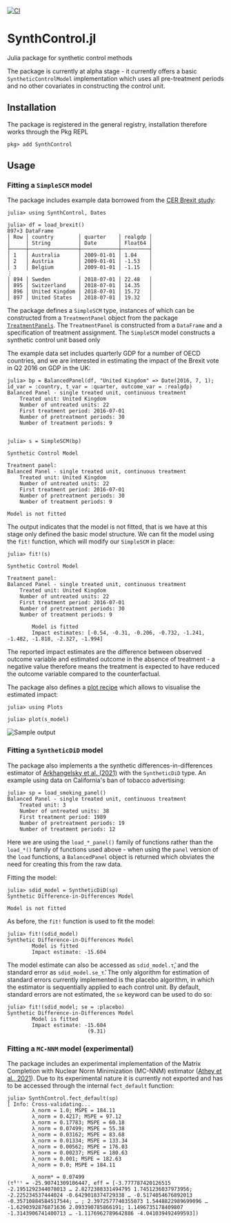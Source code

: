 [![CI](https://github.com/nilshg/SynthControl.jl/actions/workflows/ci.yml/badge.svg)](https://github.com/nilshg/SynthControl.jl/actions/workflows/ci.yml)

# SynthControl.jl
Julia package for synthetic control methods

The package is currently at alpha stage - it currently offers a basic `SyntheticControlModel`
implementation which uses all pre-treatment periods and no other covariates in constructing the
control unit. 

## Installation

The package is registered in the general registry, installation therefore works through the Pkg REPL

```
pkg> add SynthControl
```

## Usage

### Fitting a `SimpleSCM` model

The package includes example data borrowed from the [CER Brexit study](
  https://www.cer.eu/insights/cost-brexit-june-2018):

```
julia> using SynthControl, Dates

julia> df = load_brexit()
897×3 DataFrame
│ Row │ country        │ quarter    │ realgdp │
│     │ String         │ Date       │ Float64 │
├─────┼────────────────┼────────────┼─────────┤
│ 1   │ Australia      │ 2009-01-01 │ 1.04    │
│ 2   │ Austria        │ 2009-01-01 │ -1.53   │
│ 3   │ Belgium        │ 2009-01-01 │ -1.15   │
⋮
│ 894 │ Sweden         │ 2018-07-01 │ 22.48   │
│ 895 │ Switzerland    │ 2018-07-01 │ 14.35   │
│ 896 │ United Kingdom │ 2018-07-01 │ 15.72   │
│ 897 │ United States  │ 2018-07-01 │ 19.32   │
```

The package defines a `SimpleSCM` type, instances of which can be constructed from a
`TreatmentPanel` object from the package
[`TreatmentPanels`](https://github.com/nilshg/TreatmentPanels.jl). The `TreatmentPanel` is
constructed from a `DataFrame` and a specification of treatment assignment. The `SimpleSCM` model
constructs a synthetic control unit based only 

The example data set includes quarterly GDP for a number of OECD countries, and
we are interested in estimating the impact of the Brexit vote in Q2 2016 on GDP
in the UK:

```
julia> bp = BalancedPanel(df, "United Kingdom" => Date(2016, 7, 1); id_var = :country, t_var = :quarter, outcome_var = :realgdp)
Balanced Panel - single treated unit, continuous treatment
    Treated unit: United Kingdom
    Number of untreated units: 22
    First treatment period: 2016-07-01
    Number of pretreatment periods: 30
    Number of treatment periods: 9


julia> s = SimpleSCM(bp)

Synthetic Control Model

Treatment panel:
Balanced Panel - single treated unit, continuous treatment
    Treated unit: United Kingdom
    Number of untreated units: 22
    First treatment period: 2016-07-01
    Number of pretreatment periods: 30
    Number of treatment periods: 9

Model is not fitted
```

The output indicates that the model is not fitted, that is we have at this stage
only defined the basic model structure. We can fit the model using the `fit!`
function, which will modify our `SimpleSCM` in place:

```
julia> fit!(s)

Synthetic Control Model

Treatment panel:
Balanced Panel - single treated unit, continuous treatment
    Treated unit: United Kingdom
    Number of untreated units: 22
    First treatment period: 2016-07-01
    Number of pretreatment periods: 30
    Number of treatment periods: 9

        Model is fitted
        Impact estimates: [-0.54, -0.31, -0.206, -0.732, -1.241, -1.482, -1.818, -2.327, -1.994]
```

The reported impact estimates are the difference between observed outcome variable
and estimated outcome in the absence of treatment - a negative value therefore means
the treatment is expected to have reduced the outcome variable compared to the
counterfactual.

The package also defines a [plot recipe](https://github.com/JuliaPlots/RecipesBase.jl)
which allows to visualise the estimated impact:

```
julia> using Plots

julia> plot(s_model)
```
![Sample output](synthcontrol.png)

### Fitting a `SyntheticDiD` model

The package also implements a the synthetic differences-in-differences estimator of [Arkhangelsky et
al. (2021)](https://www.aeaweb.org/articles?id=10.1257/aer.20190159) with the `SyntheticDiD` type.
An example using data on California's ban of tobacco advertising:

```
julia> sp = load_smoking_panel()
Balanced Panel - single treated unit, continuous treatment
    Treated unit: 3
    Number of untreated units: 38
    First treatment period: 1989
    Number of pretreatment periods: 19
    Number of treatment periods: 12
```

Here we are using the `load_*_panel()` family of functions rather than the `load_*()` family of
functions used above - when using the `panel` version of the `load` functions, a `BalancedPanel`
object is returned which obviates the need for creating this from the raw data. 

Fitting the model:

```
julia> sdid_model = SyntheticDiD(sp)
Synthetic Difference-in-Differences Model

Model is not fitted
```

As before, the `fit!` function is used to fit the model:

```
julia> fit!(sdid_model)
Synthetic Difference-in-Differences Model
        Model is fitted
        Impact estimate: -15.604
```

The model estimate can also be accessed as `sdid_model.τ̂`, and the standard error as
`sdid_model.se_τ̂`. The only algorithm for estimation of standard errors currently implemented is
the placebo algorithm, in which the estimator is sequentially applied to each control unit. By
default, standard errors are not estimated, the `se` keyword can be used to do so:

```
julia> fit!(sdid_model; se = :placebo)
Synthetic Difference-in-Differences Model
        Model is fitted
        Impact estimate: -15.604
                          (9.31)
```

### Fitting a `MC-NNM` model (experimental)

The package includes an experimental implementation of the Matrix Completion with Nuclear Norm
Minimization (MC-NNM) estimator ([Athey et al.,
2021](https://www.tandfonline.com/doi/full/10.1080/01621459.2021.1891924)). Due to its experimental
nature it is currently not exported and has to be accessed through the internal `fect_default`
function:

```
julia> SynthControl.fect_default(sp)
[ Info: Cross-validating...
        λ_norm = 1.0; MSPE = 184.11
        λ_norm = 0.4217; MSPE = 97.12
        λ_norm = 0.17783; MSPE = 60.18
        λ_norm = 0.07499; MSPE = 55.38
        λ_norm = 0.03162; MSPE = 83.68
        λ_norm = 0.01334; MSPE = 133.34
        λ_norm = 0.00562; MSPE = 176.03
        λ_norm = 0.00237; MSPE = 180.63
        λ_norm = 0.001; MSPE = 182.63
        λ_norm = 0.0; MSPE = 184.11

        λ_norm* = 0.07499
(τ̂ᵃᵗᵗ = -25.90741309106447, eff = [-3.777787420126515 -2.1951292344078013 … 2.8272388331494795 1.7451236037973956; -2.225234537444024 -0.6429018374729338 … -0.5174054676892013 -0.35710884584517544; … ; 2.3972577740355073 1.5448822989699096 … -1.6290392876871636 2.093390785866191; 1.1496735178409807 -1.3143906741400713 … -1.1176962789642886 -4.041039492499593])
```